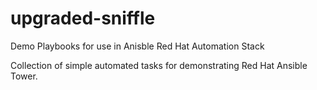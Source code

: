# upgraded-sniffle
Demo Playbooks for use in Anisble Red Hat Automation Stack

Collection of simple automated tasks for demonstrating Red Hat Ansible Tower.

